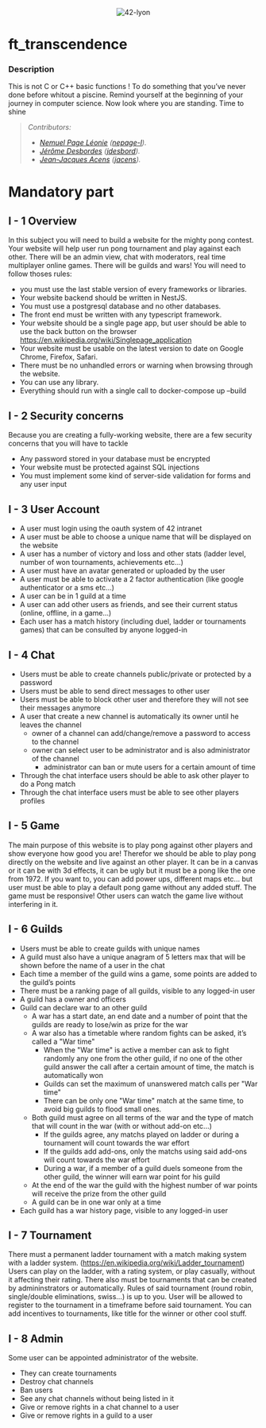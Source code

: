 <p align="center">
    <img alt="42-lyon" src="https://user-images.githubusercontent.com/45235527/106354618-6ec65a00-62f3-11eb-8688-ba9e0f4e77de.jpg" />
</p>

# ft_transcendence

<!-- <img alt="Note" src="https://user-images.githubusercontent.com/45235527/96753610-698e7080-13d0-11eb-9461-d3351c9208d7.png" width="250" height="200" /> -->

### <strong>Description</strong>

This is not C or C++ basic functions ! To do something that you’ve never
done before whitout a piscine. Remind yourself at the beginning of your journey in
computer science. Now look where you are standing. Time to shine

> *Contributors:<br>*
> -	   *<a href="https://github.com/nemu69">Nemuel Page Léonie</a> (<a href="https://profile.intra.42.fr/users/nepage-l">nepage-l</a>).<br>*
> -    *<a href="https://github.com/JDesbordes">Jérôme Desbordes</a> (<a href="https://profile.intra.42.fr/users/jdesbord">jdesbord</a>).<br>*
> -    *<a href="https://github.com/AcensJJ">Jean-Jacques Acens</a> (<a href="https://profile.intra.42.fr/users/jacens">jacens</a>).*

# Mandatory part

## I - 1 Overview

In this subject you will need to build a website for the mighty pong contest.
Your website will help user run pong tournament and play against each other.
There will be an admin view, chat with moderators, real time multiplayer online
games.
There will be guilds and wars!
You will need to follow thoses rules:
- you must use the last stable version of every frameworks or libraries.
- Your website backend should be written in NestJS.
- You must use a postgresql database and no other databases.
- The front end must be written with any typescript framework.
- Your website should be a single page app, but user should be able to use the back
button on the browser https://en.wikipedia.org/wiki/Singlepage_application
- Your website must be usable on the latest version to date on Google Chrome,
Firefox, Safari.
- There must be no unhandled errors or warning when browsing through the website.
- You can use any library.
- Everything should run with a single call to docker-compose up –build

## I - 2 Security concerns

Because you are creating a fully-working website, there are a few security concerns that
you will have to tackle
- Any password stored in your database must be encrypted
- Your website must be protected against SQL injections
- You must implement some kind of server-side validation for forms and any user
input

## I - 3 User Account

- A user must login using the oauth system of 42 intranet
- A user must be able to choose a unique name that will be displayed on the website
- A user has a number of victory and loss and other stats (ladder level, number of
won tournaments, achievements etc...)
- A user must have an avatar generated or uploaded by the user
- A user must be able to activate a 2 factor authentication (like google authenticator
or a sms etc...)
- A user can be in 1 guild at a time
- A user can add other users as friends, and see their current status (online, offline,
in a game...)
- Each user has a match history (including duel, ladder or tournaments games) that
can be consulted by anyone logged-in

## I - 4 Chat

- Users must be able to create channels public/private or protected by a password
- Users must be able to send direct messages to other user
- Users must be able to block other user and therefore they will not see their messages
anymore
- A user that create a new channel is automatically its owner until he leaves the
channel
    - owner of a channel can add/change/remove a password to access to the channel
    - owner can select user to be administrator and is also administrator of the
channel
        - administrator can ban or mute users for a certain amount of time
- Through the chat interface users should be able to ask other player to do a Pong
match
- Through the chat interface users must be able to see other players profiles

## I - 5 Game

The main purpose of this website is to play pong against other players and show everyone
how good you are!
Therefor we should be able to play pong directly on the website and live against an
other player.
It can be in a canvas or it can be with 3d effects, it can be ugly but it must be a pong
like the one from 1972.
If you want to, you can add power ups, different maps etc... but user must be able to
play a default pong game without any added stuff.
The game must be responsive!
Other users can watch the game live without interfering in it.

## I - 6 Guilds
- Users must be able to create guilds with unique names
- A guild must also have a unique anagram of 5 letters max that will be shown before
the name of a user in the chat
- Each time a member of the guild wins a game, some points are added to the guild’s
points
- There must be a ranking page of all guilds, visible to any logged-in user
- A guild has a owner and officers
- Guild can declare war to an other guild
    - A war has a start date, an end date and a number of point that the guilds are
ready to lose/win as prize for the war
    - A war also has a timetable where random fights can be asked, it’s called a
"War time"
        - When the "War time" is active a member can ask to fight randomly any
one from the other guild, if no one of the other guild answer the call after
a certain amount of time, the match is automatically won
        - Guilds can set the maximum of unanswered match calls per "War time"
        - There can be only one "War time" match at the same time, to avoid big
guilds to flood small ones.
    - Both guild must agree on all terms of the war and the type of match that will
count in the war (with or without add-on etc...)
        - If the guilds agree, any matchs played on ladder or during a tournament
will count towards the war effort
        - If the guilds add add-ons, only the matchs using said add-ons will count
towards the war effort
        - During a war, if a member of a guild duels someone from the other guild,
the winner will earn war point for his guild
    - At the end of the war the guild with the highest number of war points will
receive the prize from the other guild
    - A guild can be in one war only at a time
- Each guild has a war history page, visible to any logged-in user

## I - 7 Tournament

There must a permanent ladder tournament with a match making system with a ladder
system. (https://en.wikipedia.org/wiki/Ladder_tournament)
Users can play on the ladder, with a rating system, or play casually, without it affecting
their rating. There also must be tournaments that can be created by admininstrators
or automatically. Rules of said tournament (round robin, single/double eliminations,
swiss...) is up to you. User will be allowed to register to the tournament in a timeframe
before said tournament.
You can add incentives to tournaments, like title for the winner or other cool stuff.

## I - 8 Admin

Some user can be appointed administrator of the website.
- They can create tournaments
- Destroy chat channels
- Ban users
- See any chat channels without being listed in it
- Give or remove rights in a chat channel to a user
- Give or remove rights in a guild to a user